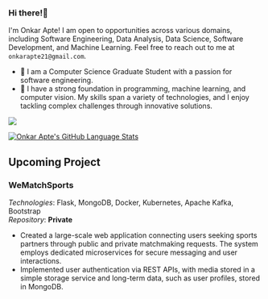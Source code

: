 ### Hi there!👋

I'm Onkar Apte! I am open to opportunities across various domains, including Software Engineering, Data Analysis, Data Science, Software Development, and Machine Learning. Feel free to reach out to me at `onkarapte21@gmail.com`.

- 🔭 I am a Computer Science Graduate Student with a passion for software engineering.
- 🌱 I have a strong foundation in programming, machine learning, and computer vision. My skills span a variety of technologies, and I enjoy tackling complex challenges through innovative solutions.

![](https://komarev.com/ghpvc/?username=onapte&color=blueviolet)

[![Onkar Apte's GitHub Language Stats](https://github-readme-stats.vercel.app/api/top-langs/?username=onapte&langs_count=5&hide=jupyter%20notebook,html,scss&theme=tokyonight&show_icons=true)]()

## Upcoming Project

### WeMatchSports
*Technologies*: Flask, MongoDB, Docker, Kubernetes, Apache Kafka, Bootstrap  
*Repository*: **Private** 
- Created a large-scale web application connecting users seeking sports partners through public and private matchmaking requests. The system employs dedicated microservices for secure messaging and user interactions.
- Implemented user authentication via REST APIs, with media stored in a simple storage service and long-term data, such as user profiles, stored in MongoDB.
